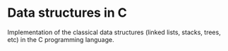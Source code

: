 # Data structures in C
Implementation of the classical data structures (linked lists, stacks, trees, etc) in the C programming language.
